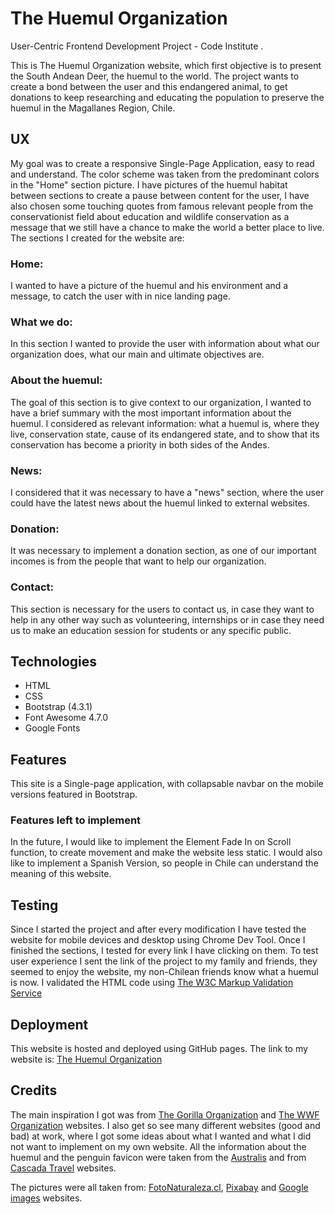 # The Huemul Organization

User-Centric Frontend Development Project - Code Institute .

This is The Huemul Organization website, which first objective is to present the South Andean Deer, the huemul to the world. The project wants to create a bond between the user and this endangered animal, to get donations to keep researching and educating the population to preserve the huemul in the Magallanes Region, Chile.

## UX

My goal was to create a responsive Single-Page Application, easy to read and understand. The color scheme was taken from the predominant colors in the "Home" section picture. I have pictures of the huemul habitat between sections to create a pause between content for the user, I have also chosen some touching quotes from famous relevant people from the conservationist field about education and wildlife conservation as a message that we still have a chance to make the world a better place to live.
The sections I created for the website are:

### Home:
I wanted to have a picture of the huemul and his environment and a message, to catch the user with in nice landing page.
### What we do:
In this section I wanted to provide the user with information about what our organization does, what our main and ultimate objectives are.
### About the huemul:
The goal of this section is to give context to our organization, I wanted to have a brief summary with the most important information about the huemul. I considered as relevant information: what a huemul is, where they live, conservation state, cause of its endangered state, and to show that its conservation has become a priority in both sides of the Andes.
### News:
I considered that it was necessary to have a "news" section, where the user could have the latest news about the huemul linked to external websites.
### Donation:
It was necessary to implement a donation section, as one of our important incomes is from the people that want to help our organization.
### Contact:
This section is necessary for the users to contact us, in case they want to help in any other way such as volunteering, internships or in case they need us to make an education session for students or any specific public.


## Technologies

- HTML
- CSS
- Bootstrap (4.3.1)
- Font Awesome 4.7.0
- Google Fonts


## Features
This site is a Single-page application, with collapsable navbar on the mobile versions featured in Bootstrap. 


### Features left to implement
In the future, I would like to implement the Element Fade In on Scroll function, to create movement and make the website less static. I would also like to implement a Spanish Version, so people in Chile can understand the meaning of this website.

## Testing
Since I started the project and after every modification I have tested the website for mobile devices and desktop using Chrome Dev Tool. 
Once I finished the sections, I tested for every link I have clicking on them.
To test user experience I sent the link of the project to my family and friends, they seemed to enjoy the website, my non-Chilean friends know what a huemul is now.
I validated the HTML code using [The W3C Markup Validation Service](https://validator.w3.org/)

## Deployment
This website is hosted and deployed using GitHub pages. The link to my website is: [The Huemul Organization](http://elisamunoz.github.io/the-huemul-organization/)

## Credits
The main inspiration I got was from [The Gorilla Organization](https://www.gorillas.org/) and [The WWF Organization](https://www.worldwildlife.org/) websites. I also get so see many different websites (good and bad) at work, where I got some ideas about what I wanted and what I did not want to implement on my own website.
All the information about the huemul and the penguin favicon were taken from the [Australis](https://blogpatagonia.australis.com/8-facts-chile-national-animal/) and from [Cascada Travel](https://www.cascada.travel/en/News/Huemul-Chiles-National-Animal) websites.

The pictures were all taken from: 
[FotoNaturaleza.cl](https://www.fotonaturaleza.cl/), [Pixabay](https://pixabay.com) and [Google images](https://images.google.com) websites.
